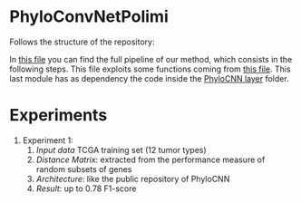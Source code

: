 # PhyloConvNetPolimi

Follows the structure of the repository:

In [this file](./The_whole_pipeline.ipynb) you can find the full pipeline of our method, which consists in the following steps. This file exploits some functions coming from [this file](./data_proc_dm_generation.py). This last module has as dependency the code inside the [PhyloCNN layer](./phcnn) folder.

# Experiments

1. Experiment 1:
    1. *Input data* TCGA training set (12 tumor types) 
    2. *Distance Matrix*: extracted from the performance measure of random subsets of genes
    3. *Architecture*: like the public repository of PhyloCNN
    4. *Result*: up to 0.78 F1-score